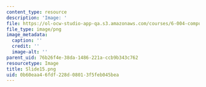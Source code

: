 ```yaml
---
content_type: resource
description: 'Image: '
file: https://ol-ocw-studio-app-qa.s3.amazonaws.com/courses/6-004-computation-structures-spring-2017/0b60eaa46fdf228d08013f5feb045bea_Slide15.png
file_type: image/png
image_metadata:
  caption: ''
  credit: ''
  image-alt: ''
parent_uid: 76b26f4e-38da-1486-221a-ccb9b343c762
resourcetype: Image
title: Slide15.png
uid: 0b60eaa4-6fdf-228d-0801-3f5feb045bea
---
```

